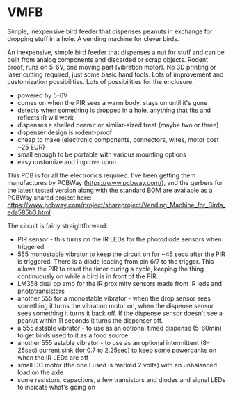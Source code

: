 # VMFB
Simple, inexpensive bird feeder that dispenses peanuts in exchange for dropping stuff in a hole. A vending machine for clever birds.

An inexpensive, simple bird feeder that dispenses a nut for stuff and can be built from analog components and discarded or scrap objects. Rodent proof, runs on 5-6V, one moving part (vibration motor). No 3D printing or laser cutting required, just some basic hand tools. Lots of improvement and customization possibilities. Lots of possibilities for the enclosure.

- powered by 5-6V
- comes on when the PIR sees a warm body, stays on until it's gone
- detects when something is dropped in a hole, anything that fits and reflects IR will work
- dispenses a shelled peanut or similar-sized treat (maybe two or three)
- dispenser design is rodent-proof
- cheap to make (electronic components, connectors, wires, motor cost ~25 EUR)
- small enough to be portable with various mounting options
- easy customize and improve upon

This PCB is for all the electronics required. I've been getting them manufactures by PCBWay (https://www.pcbway.com/), and the gerbers for the latest tested version along with the standard BOM are available as a PCBWay shared project here: https://www.pcbway.com/project/shareproject/Vending_Machine_for_Birds_eda585b3.html

The circuit is fairly straightforward:

- PIR sensor - this turns on the IR LEDs for the photodiode sensors when triggered.
- 555 monostable vibrator to keep the circuit on for ~45 secs after the PIR is triggered. There is a diode leading from pin 6/7 to the trigger. This allows the PIR to reset the timer during a cycle, keeping the thing continuously on while a bird is in front of the PIR.
- LM358 dual op amp for the IR proximity sensors made from IR leds and phototransistors
- another 555 for a monostable vibrator - when the drop sensor sees something it turns the vibration motor on, when the dispense sensor sees something it turns it back off. If the dispense sensor doesn't see a peanut within 11 seconds it turns the dispenser off.
- a 555 astable vibrator - to use as an optional timed dispense (5-60min) to get birds used to it as a food source
- another 555 astable vibrator - to use as an optional intermittent (8-25sec) current sink (for 0.7 to 2.25sec) to keep some powerbanks on when the IR LEDs are off
- small DC motor (the one I used is marked 2 volts) with an unbalanced load on the axle
- some resistors, capacitors, a few transistors and diodes and signal LEDs to indicate what's going on

